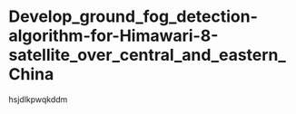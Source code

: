 # Develop_ground_fog_detection-algorithm-for-Himawari-8-satellite_over_central_and_eastern_China

hsjdlkpwqkddm
